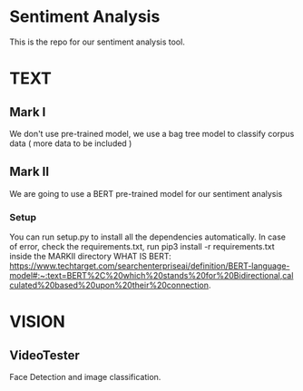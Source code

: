 # Sentiment Analysis

This is the repo for our sentiment analysis tool. 

# TEXT

## Mark I
We don't use pre-trained model, we use a bag tree model to classify corpus data ( more data to be included )

## Mark II
We are going to use a BERT pre-trained model for our sentiment analysis

### Setup
You can run setup.py to install all the dependencies automatically. In case of error, check the requirements.txt, run pip3 install -r requirements.txt inside the MARKII directory
WHAT IS BERT: https://www.techtarget.com/searchenterpriseai/definition/BERT-language-model#:~:text=BERT%2C%20which%20stands%20for%20Bidirectional,calculated%20based%20upon%20their%20connection.

# VISION

## VideoTester
Face Detection and image classification. 

